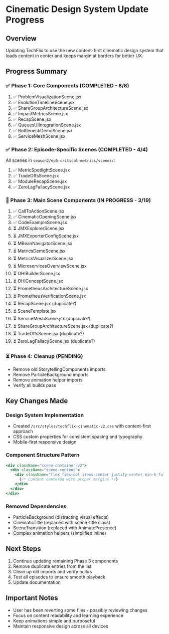 # Cinematic Design System Update Progress

## Overview
Updating TechFlix to use the new content-first cinematic design system that loads content in center and keeps margin at borders for better UX.

## Progress Summary

### ✅ Phase 1: Core Components (COMPLETED - 8/8)
1. ✅ ProblemVisualizationScene.jsx
2. ✅ EvolutionTimelineScene.jsx 
3. ✅ ShareGroupArchitectureScene.jsx
4. ✅ ImpactMetricsScene.jsx
5. ✅ RecapScene.jsx
6. ✅ QueuesUIIntegrationScene.jsx
7. ✅ BottleneckDemoScene.jsx
8. ✅ ServiceMeshScene.jsx

### ✅ Phase 2: Episode-Specific Scenes (COMPLETED - 4/4)
All scenes in `season2/ep5-critical-metrics/scenes/`:
1. ✅ MetricSpotlightScene.jsx
2. ✅ TradeOffsScene.jsx
3. ✅ ModuleRecapScene.jsx
4. ✅ ZeroLagFallacyScene.jsx

### 🚧 Phase 3: Main Scene Components (IN PROGRESS - 3/19)
1. ✅ CallToActionScene.jsx
2. ✅ CinematicOpeningScene.jsx
3. ✅ CodeExampleScene.jsx
4. ⏳ JMXExplorerScene.jsx
5. ⏳ JMXExporterConfigScene.jsx
6. ⏳ MBeanNavigatorScene.jsx
7. ⏳ MetricsDemoScene.jsx
8. ⏳ MetricsVisualizerScene.jsx
9. ⏳ MicroservicesOverviewScene.jsx
10. ⏳ OHIBuilderScene.jsx
11. ⏳ OHIConceptScene.jsx
12. ⏳ PrometheusArchitectureScene.jsx
13. ⏳ PrometheusVerificationScene.jsx
14. ⏳ RecapScene.jsx (duplicate?)
15. ⏳ SceneTemplate.jsx
16. ⏳ ServiceMeshScene.jsx (duplicate?)
17. ⏳ ShareGroupArchitectureScene.jsx (duplicate?)
18. ⏳ TradeOffsScene.jsx (duplicate?)
19. ⏳ ZeroLagFallacyScene.jsx (duplicate?)

### ⏳ Phase 4: Cleanup (PENDING)
- Remove old StorytellingComponents imports
- Remove ParticleBackground imports
- Remove animation helper imports
- Verify all builds pass

## Key Changes Made

### Design System Implementation
- Created `/src/styles/techflix-cinematic-v2.css` with content-first approach
- CSS custom properties for consistent spacing and typography
- Mobile-first responsive design

### Component Structure Pattern
```jsx
<div className="scene-container-v2">
  <div className="scene-content">
    <div className="flex flex-col items-center justify-center min-h-full py-12">
      {/* Content centered with proper margins */}
    </div>
  </div>
</div>
```

### Removed Dependencies
- ParticleBackground (distracting visual effects)
- CinematicTitle (replaced with scene-title class)
- SceneTransition (replaced with AnimatePresence)
- Complex animation helpers (simplified inline)

## Next Steps
1. Continue updating remaining Phase 3 components
2. Remove duplicate entries from the list
3. Clean up old imports and verify builds
4. Test all episodes to ensure smooth playback
5. Update documentation

## Important Notes
- User has been reverting some files - possibly reviewing changes
- Focus on content readability and learning experience
- Keep animations simple and purposeful
- Maintain responsive design across all devices